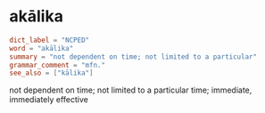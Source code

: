 # akālika

``` toml
dict_label = "NCPED"
word = "akālika"
summary = "not dependent on time; not limited to a particular"
grammar_comment = "mfn."
see_also = ["kālika"]
```

not dependent on time; not limited to a particular time; immediate, immediately effective

